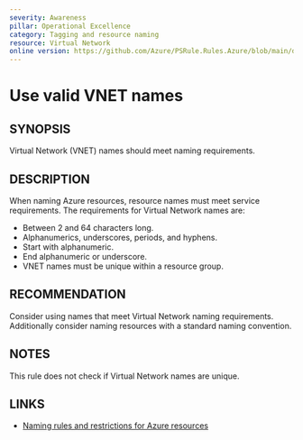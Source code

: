 ```yaml
---
severity: Awareness
pillar: Operational Excellence
category: Tagging and resource naming
resource: Virtual Network
online version: https://github.com/Azure/PSRule.Rules.Azure/blob/main/docs/en/rules/Azure.VNET.Name.md
---
```


# Use valid VNET names

## SYNOPSIS

Virtual Network (VNET) names should meet naming requirements.

## DESCRIPTION

When naming Azure resources, resource names must meet service requirements.
The requirements for Virtual Network names are:

- Between 2 and 64 characters long.
- Alphanumerics, underscores, periods, and hyphens.
- Start with alphanumeric.
- End alphanumeric or underscore.
- VNET names must be unique within a resource group.

## RECOMMENDATION

Consider using names that meet Virtual Network naming requirements.
Additionally consider naming resources with a standard naming convention.

## NOTES

This rule does not check if Virtual Network names are unique.

## LINKS

- [Naming rules and restrictions for Azure resources](https://docs.microsoft.com/en-us/azure/azure-resource-manager/management/resource-name-rules)
